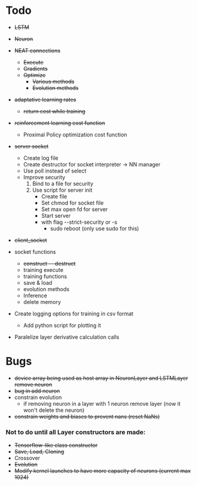 # Todo

- ~~LSTM~~
- ~~Neuron~~
- ~~NEAT connections~~ 
	- ~~Execute~~
	- ~~Gradients~~
    - ~~Optimize~~
        * ~~Various methods~~
        * ~~Evolution methods~~
- ~~adaptative learning rates~~
    - ~~return cost while training~~
- ~~reinforcement learning cost function~~
    - Proximal Policy optimization cost function
- ~~server socket~~
    - Create log file
    - Create destructor for socket interpreter -> NN manager
    - Use poll instead of select
    - Improve security
        1. Bind to a file for security
        2. Use script for server init
            * Create file
            * Set chmod for socket file
            * Set max open fd for server
            * Start server
            * with flag --strict-security or -s
                - sudo reboot
                    (only use sudo for this)
- ~~client_socket~~
- socket functions
    - ~~construct -- destruct~~
    - training execute
    - training functions
    - save & load
    - evolution methods
    - Inference
    - delete memory

- Create logging options for training in csv format
    - Add python script for plotting it

- Paralelize layer derivative calculation calls


# Bugs
 - ~~device array being used as host array in NeuronLayer and LSTMLayer remove neuron~~
 - ~~bug in add neuron~~
 - constrain evolution
    * if removing neuron in a layer with 1 neuron remove layer (now it won't delete the neuron)
 - ~~constrain weights and biases to prevent nans (reset NaNs)~~

### Not to do until all Layer constructors are made:

- ~~Tensorflow-like class constructor~~
- ~~Save, Load, Cloning~~
- Crossover
- ~~Evolution~~
- ~~Modify kernel launches to have more capacity of neurons (current max 1024)~~
